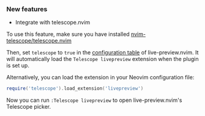 ### New features

- Integrate with telescope.nvim

To use this feature, make sure you have installed [nvim-telescope/telescope.nvim](https://github.com/nvim-telescope/telescope.nvim)

Then, set `telescope` to `true` in the [configuration table](./README.md#setup) of live-preview.nvim. It will automatically load the `Telescope livepreview` extension when the plugin is set up.

Alternatively, you can load the extension in your Neovim configuration file:

```lua
require('telescope').load_extension('livepreview')
```

Now you can run `:Telescope livepreview` to open live-preview.nvim's Telescope picker.
